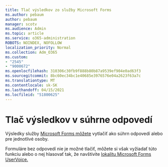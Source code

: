 ```yaml
---
title: Tlač výsledkov zo služby Microsoft Forms
ms.author: pebaum
author: pebaum
manager: scotv
ms.audience: Admin
ms.topic: article
ms.service: o365-administration
ROBOTS: NOINDEX, NOFOLLOW
localization_priority: Normal
ms.collection: Adm_O365
ms.custom:
- "2545"
- "9000672"
ms.openlocfilehash: 310306c30fb9f888b80b87a9539ef904e0ad63f3
ms.sourcegitcommit: 8bc60ec34bc1e40685e3976576e04a2623f63a7c
ms.translationtype: MT
ms.contentlocale: sk-SK
ms.lasthandoff: 04/15/2021
ms.locfileid: "51800625"
---
```

# <a name="print-results-in-a-summary-of-responses"></a>Tlač výsledkov v súhrne odpovedí

Výsledky služby [Microsoft Forms môžete](https://support.office.com/article/print-a-form-22100b98-ba3c-41c1-9513-f76caca664fc) vytlačiť ako súhrn odpovedí alebo pre jednotlivé osoby. 

Formuláre bez odpovedí nie je možné tlačiť, môžete si však vyžiadať túto funkciu alebo o nej hlasovať tak, že navštívite [lokalitu Microsoft Forms UserVoice.](https://microsoftforms.uservoice.com/forums/386451-welcome-to-microsoft-forms-suggestion-box)
